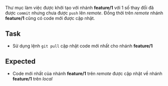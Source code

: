 Thư mục làm việc được khởi tạo với nhánh **feature/1** với 1 số thay đổi đã được `commit` nhưng chưa được `push` lên *remote*.
Đồng thời trên *remote* nhánh **feature/1** cũng có code mới được cập nhật.

## Task
- Sử dụng lệnh `git pull` cập nhật code mới nhất cho nhánh **feature/1**

## Expected
- Code mới nhất của nhánh **feature/1** trên *remote* được cập nhật về nhánh **feature/1** trên *local*

